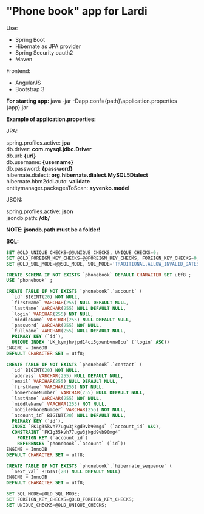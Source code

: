 # "Phone book" app for Lardi
Use:
<ul>
  <li>Spring Boot</li>
  <li>Hibernate as JPA provider</li>
  <li>Spring Security oauth2</li>
  <li>Maven</li>
</ul>
Frontend:
<ul>
  <li>AngularJS</li>
  <li>Bootstrap 3</li>
</ul>
<b>For starting app:</b> java -jar -Dapp.conf={path}\application.properties  {app}.jar

<b>Example of application.properties:</b>

JPA:

spring.profiles.active: <b>jpa</b><br>
db.driver: <b>com.mysql.jdbc.Driver</b><br>
db.url: <b>{url}</b><br>
db.username: <b>{username}</b><br>
db.password: <b>{password}</b><br>
hibernate.dialect: <b>org.hibernate.dialect.MySQL5Dialect</b><br>
hibernate.hbm2ddl.auto: <b>validate</b><br>
entitymanager.packagesToScan: <b>syvenko.model</b><br>

JSON:

spring.profiles.active: <b>json</b><br>
jsondb.path: <b>/db/</b>

<b>NOTE: jsondb.path must be a folder!</b>

<b>SQL:</b>

```sql
SET @OLD_UNIQUE_CHECKS=@@UNIQUE_CHECKS, UNIQUE_CHECKS=0;
SET @OLD_FOREIGN_KEY_CHECKS=@@FOREIGN_KEY_CHECKS, FOREIGN_KEY_CHECKS=0;
SET @OLD_SQL_MODE=@@SQL_MODE, SQL_MODE='TRADITIONAL,ALLOW_INVALID_DATES';

CREATE SCHEMA IF NOT EXISTS `phonebook` DEFAULT CHARACTER SET utf8 ;
USE `phonebook` ;

CREATE TABLE IF NOT EXISTS `phonebook`.`account` (
  `id` BIGINT(20) NOT NULL,
  `firstName` VARCHAR(255) NULL DEFAULT NULL,
  `lastName` VARCHAR(255) NULL DEFAULT NULL,
  `login` VARCHAR(255) NOT NULL,
  `middleName` VARCHAR(255) NULL DEFAULT NULL,
  `password` VARCHAR(255) NOT NULL,
  `fullname` VARCHAR(255) NULL DEFAULT NULL,
  PRIMARY KEY (`id`),
  UNIQUE INDEX `UK_kymjhvjpd14ci5gxwnbvnw8cu` (`login` ASC))
ENGINE = InnoDB
DEFAULT CHARACTER SET = utf8;

CREATE TABLE IF NOT EXISTS `phonebook`.`contact` (
  `id` BIGINT(20) NOT NULL,
  `address` VARCHAR(255) NULL DEFAULT NULL,
  `email` VARCHAR(255) NULL DEFAULT NULL,
  `firstName` VARCHAR(255) NOT NULL,
  `homePhoneNumber` VARCHAR(255) NULL DEFAULT NULL,
  `lastName` VARCHAR(255) NOT NULL,
  `middleName` VARCHAR(255) NOT NULL,
  `mobilePhoneNumber` VARCHAR(255) NOT NULL,
  `account_id` BIGINT(20) NULL DEFAULT NULL,
  PRIMARY KEY (`id`),
  INDEX `FK1g35kvh77ugw3jkgd9vb90mg4` (`account_id` ASC),
  CONSTRAINT `FK1g35kvh77ugw3jkgd9vb90mg4`
    FOREIGN KEY (`account_id`)
    REFERENCES `phonebook`.`account` (`id`))
ENGINE = InnoDB
DEFAULT CHARACTER SET = utf8;

CREATE TABLE IF NOT EXISTS `phonebook`.`hibernate_sequence` (
  `next_val` BIGINT(20) NULL DEFAULT NULL)
ENGINE = InnoDB
DEFAULT CHARACTER SET = utf8;

SET SQL_MODE=@OLD_SQL_MODE;
SET FOREIGN_KEY_CHECKS=@OLD_FOREIGN_KEY_CHECKS;
SET UNIQUE_CHECKS=@OLD_UNIQUE_CHECKS;
```

